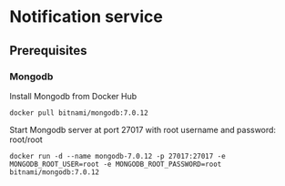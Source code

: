 # Notification service

## Prerequisites

### Mongodb
Install Mongodb from Docker Hub

`docker pull bitnami/mongodb:7.0.12`

Start Mongodb server at port 27017 with root username and password: root/root

`docker run -d --name mongodb-7.0.12 -p 27017:27017 -e MONGODB_ROOT_USER=root -e MONGODB_ROOT_PASSWORD=root bitnami/mongodb:7.0.12`
